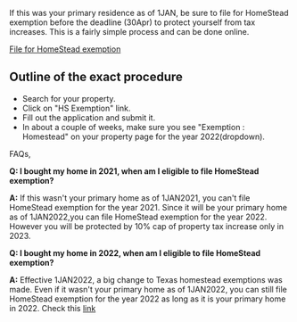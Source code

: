 If this was your primary residence as of 1JAN, be sure to file for HomeStead exemption before the deadline (30Apr) to protect yourself from tax increases.
This is a fairly simple process and can be done online.

[File for HomeStead exemption](https://search.wcad.org)


## Outline of the exact procedure
 * Search for your property.
 * Click on "HS Exemption" link.
 * Fill out the application and submit it.
 * In about a couple of weeks, make sure you see "Exemption : Homestead" on your property page for the year 2022(dropdown).


FAQs,

**Q: I bought my home in 2021, when am I eligible to file HomeStead exemption?**

**A:** If this wasn't your primary home as of 1JAN2021, you can't file HomeStead exemption for the year 2021.
Since it will be your primary home as of 1JAN2022,you can file HomeStead exemption for the year 2022. However you will be protected by 10% cap of property tax increase only in 2023.


**Q: I bought my home in 2022, when am I eligible to file HomeStead exemption?**

**A:** Effective 1JAN2022, a big change to Texas homestead exemptions was made.
Even if it wasn't your primary home as of 1JAN2022, you can still file HomeStead exemption for the year 2022 as long as it is your primary home in 2022.
Check this [link](https://www.briggsfreeman.com/blog/2022/01/05/the-new-way-that-new-homeowners-can-save-on-property-taxes)

